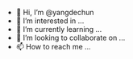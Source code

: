 - 👋 Hi, I’m @yangdechun
- 👀 I’m interested in ...
- 🌱 I’m currently learning ...
- 💞️ I’m looking to collaborate on ...
- 📫 How to reach me ...

<!---
yangdechun/yangdechun is a ✨ special ✨ repository because its `README.md` (this file) appears on your GitHub profile.
You can click the Preview link to take a look at your changes.
--->
